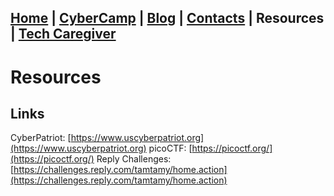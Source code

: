 ## [Home](./index.html) | [CyberCamp](./cybercamp.html) | [Blog](./blog.html) | [Contacts](./contacts.html) | **Resources** | [Tech Caregiver](./techcg.html)

# Resources

## Links

CyberPatriot: [https://www.uscyberpatriot.org](https://www.uscyberpatriot.org)
picoCTF: [https://picoctf.org/](https://picoctf.org/)
Reply Challenges: [https://challenges.reply.com/tamtamy/home.action](https://challenges.reply.com/tamtamy/home.action)
